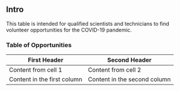 ## Intro

This table is intended for qualified scientists and technicians to find volunteer opportunities for the COVID-19 pandemic. 

### Table of Opportunities

First Header | Second Header
------------ | -------------
Content from cell 1 | Content from cell 2
Content in the first column | Content in the second column

